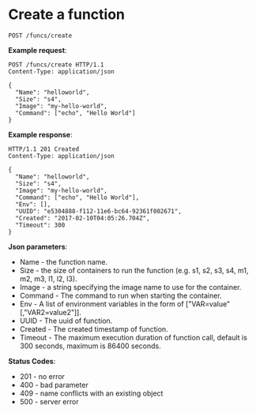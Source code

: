 # Create a function

`POST /funcs/create`

**Example request**:

```
POST /funcs/create HTTP/1.1
Content-Type: application/json

{
  "Name": "helloworld",
  "Size": "s4",
  "Image": "my-hello-world",
  "Command": ["echo", "Hello World"]
}
```

**Example response**:

```
HTTP/1.1 201 Created
Content-Type: application/json

{
  "Name": "helloworld",
  "Size": "s4",
  "Image": "my-hello-world",
  "Command": ["echo", "Hello World"],
  "Env": [],
  "UUID": "e5304888-f112-11e6-bc64-92361f002671",
  "Created": "2017-02-10T04:05:26.704Z",
  "Timeout": 300
}
```

**Json parameters**:

* Name - the function name.
* Size - the size of containers to run the function (e.g. s1, s2, s3, s4, m1, m2, m3, l1, l2, l3).
* Image - a string specifying the image name to use for the container.
* Command - The command to run when starting the container.
* Env - A list of environment variables in the form of ["VAR=value"[,"VAR2=value2"]].
* UUID - The uuid of function.
* Created - The created timestamp of function.
* Timeout - The maximum execution duration of function call, default is 300 seconds, maximum is 86400 seconds.

**Status Codes**:

* 201 - no error
* 400 - bad parameter
* 409 - name conflicts with an existing object
* 500 - server error
